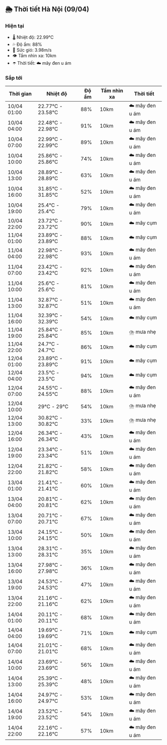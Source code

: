 ## 🌦️ Thời tiết Hà Nội (09/04)

### Hiện tại

- 🌡️ Nhiệt độ: 22.99℃
- 💦 Độ ẩm: 88%
- 💨 Sức gió: 3.98m/s
- 👁️ Tầm nhìn xa: 10km
- ☂️ Thời tiết: ☁️ mây đen u ám

### Sắp tới

| Thời gian | Nhiệt độ | Độ ẩm | Tầm nhìn xa | Thời tiết |
| --- | --- | --- | --- | --- |
| 10/04 01:00 | 22.77℃ - 23.58℃ | 88% | 10km | ☁️ mây đen u ám |
| 10/04 04:00 | 22.48℃ - 22.98℃ | 91% | 10km | ☁️ mây đen u ám |
| 10/04 07:00 | 22.99℃ - 22.99℃ | 89% | 10km | ☁️ mây đen u ám |
| 10/04 10:00 | 25.86℃ - 25.86℃ | 74% | 10km | ☁️ mây đen u ám |
| 10/04 13:00 | 28.89℃ - 28.89℃ | 63% | 10km | ☁️ mây đen u ám |
| 10/04 16:00 | 31.85℃ - 31.85℃ | 52% | 10km | ☁️ mây đen u ám |
| 10/04 19:00 | 25.4℃ - 25.4℃ | 79% | 10km | ☁️ mây đen u ám |
| 10/04 22:00 | 23.72℃ - 23.72℃ | 90% | 10km | ☁️ mây cụm |
| 11/04 01:00 | 23.89℃ - 23.89℃ | 88% | 10km | ☁️ mây cụm |
| 11/04 04:00 | 22.98℃ - 22.98℃ | 93% | 10km | ☁️ mây đen u ám |
| 11/04 07:00 | 23.42℃ - 23.42℃ | 92% | 10km | ☁️ mây đen u ám |
| 11/04 10:00 | 25.6℃ - 25.6℃ | 81% | 10km | ☁️ mây đen u ám |
| 11/04 13:00 | 32.87℃ - 32.87℃ | 51% | 10km | ☁️ mây đen u ám |
| 11/04 16:00 | 32.39℃ - 32.39℃ | 54% | 10km | ☁️ mây cụm |
| 11/04 19:00 | 25.84℃ - 25.84℃ | 85% | 10km | ⛈️ mưa nhẹ |
| 11/04 22:00 | 24.7℃ - 24.7℃ | 86% | 10km | ☁️ mây cụm |
| 12/04 01:00 | 23.89℃ - 23.89℃ | 91% | 10km | ☁️ mây cụm |
| 12/04 04:00 | 23.5℃ - 23.5℃ | 94% | 10km | ☁️ mây cụm |
| 12/04 07:00 | 24.55℃ - 24.55℃ | 88% | 10km | ☁️ mây đen u ám |
| 12/04 10:00 | 29℃ - 29℃ | 54% | 10km | ⛈️ mưa nhẹ |
| 12/04 13:00 | 30.82℃ - 30.82℃ | 33% | 10km | ⛈️ mưa nhẹ |
| 12/04 16:00 | 26.34℃ - 26.34℃ | 43% | 10km | ☁️ mây đen u ám |
| 12/04 19:00 | 23.34℃ - 23.34℃ | 51% | 10km | ☁️ mây đen u ám |
| 12/04 22:00 | 21.82℃ - 21.82℃ | 58% | 10km | ☁️ mây đen u ám |
| 13/04 01:00 | 21.41℃ - 21.41℃ | 60% | 10km | ☁️ mây đen u ám |
| 13/04 04:00 | 20.81℃ - 20.81℃ | 62% | 10km | ☁️ mây đen u ám |
| 13/04 07:00 | 20.71℃ - 20.71℃ | 67% | 10km | ☁️ mây đen u ám |
| 13/04 10:00 | 24.15℃ - 24.15℃ | 50% | 10km | ☁️ mây đen u ám |
| 13/04 13:00 | 28.31℃ - 28.31℃ | 35% | 10km | ☁️ mây đen u ám |
| 13/04 16:00 | 27.98℃ - 27.98℃ | 36% | 10km | ☁️ mây đen u ám |
| 13/04 19:00 | 24.53℃ - 24.53℃ | 47% | 10km | ☁️ mây đen u ám |
| 13/04 22:00 | 21.16℃ - 21.16℃ | 62% | 10km | ☁️ mây đen u ám |
| 14/04 01:00 | 20.11℃ - 20.11℃ | 68% | 10km | ☁️ mây đen u ám |
| 14/04 04:00 | 19.69℃ - 19.69℃ | 71% | 10km | ☁️ mây cụm |
| 14/04 07:00 | 21.01℃ - 21.01℃ | 68% | 10km | ☁️ mây đen u ám |
| 14/04 10:00 | 23.69℃ - 23.69℃ | 56% | 10km | ☁️ mây đen u ám |
| 14/04 13:00 | 25.39℃ - 25.39℃ | 48% | 10km | ☁️ mây đen u ám |
| 14/04 16:00 | 24.97℃ - 24.97℃ | 53% | 10km | ☁️ mây đen u ám |
| 14/04 19:00 | 23.52℃ - 23.52℃ | 54% | 10km | ☁️ mây đen u ám |
| 14/04 22:00 | 22.16℃ - 22.16℃ | 57% | 10km | ☁️ mây đen u ám |
